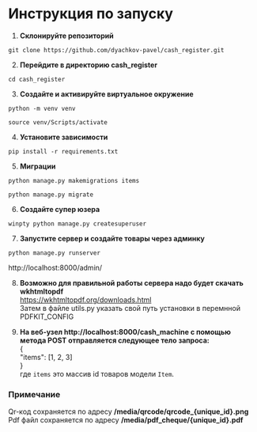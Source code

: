 # Инструкция по запуску
1. **Склонируйте репозиторий**

```
git clone https://github.com/dyachkov-pavel/cash_register.git
```

2. **Перейдите в директорию cash_register**

```
cd cash_register
```

3. **Создайте и активируйте виртуальное окружение**

```
python -m venv venv
```

```
source venv/Scripts/activate
```

4. **Установите зависимости**

```
pip install -r requirements.txt
```

5. **Миграции**

```
python manage.py makemigrations items
```

```
python manage.py migrate
```

6. **Создайте супер юзера**

```
winpty python manage.py createsuperuser
```

7. **Запустите сервер и создайте товары через админку**

```
python manage.py runserver
```
http://localhost:8000/admin/

8. **Возможно для правильной работы сервера надо будет скачать wkhtmltopdf**\
https://wkhtmltopdf.org/downloads.html \
Затем в файле utils.py указать свой путь установки в перемнной PDFKIT_CONFIG

9. **На веб-узел http://localhost:8000/cash_machine с помощью метода POST отправляется следующее тело запроса:** \
{ \
	"items": [1, 2, 3] \
} \
где `items` это массив id товаров модели `Item`.

### Примечание 
Qr-код сохраняется по адресу **/media/qrcode/qrcode_{unique_id}.png** \
Pdf файл сохраняется по адресу **/media/pdf_cheque/{unique_id}.pdf**
